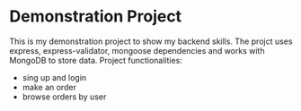 # Demonstration Project

This is my demonstration project to show my backend skills.
The projct uses express, express-validator, mongoose dependencies and works with MongoDB to store data.
Project functionalities:
- sing up and login
- make an order
- browse orders by user
